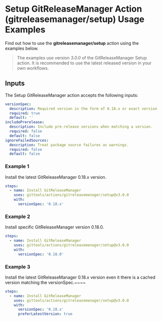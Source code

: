 # Setup GitReleaseManager Action (gitreleasemanager/setup) Usage Examples

Find out how to use the **gitreleasemanager/setup** action using the examples below.

> The examples use version _3.0.0_ of the GitReleaseManager Setup action.  It is recommended to use the latest released version in your own workflows.

## Inputs

The Setup GitReleaseManager action accepts the following inputs:

```yaml
versionSpec:
  description: Required version in the form of 0.18.x or exact version like 0.18.0.
  required: true
  default: ''
includePrerelease:
  description: Include pre-release versions when matching a version.
  required: false
  default: false
ignoreFailedSources:
  description: Treat package source failures as warnings.
  required: false
  default: false
```

### Example 1

Install the latest GitReleaseManager 0.18.x version.

```yaml
steps:
  - name: Install GitReleaseManager
    uses: gittools/actions/gitreleasemanager/setup@v3.0.0
    with:
      versionSpec: '0.18.x'
```

### Example 2

Install specific GitReleaseManager version 0.18.0.

```yaml
steps:
  - name: Install GitReleaseManager
    uses: gittools/actions/gitreleasemanager/setup@v3.0.0
    with:
      versionSpec: '0.18.0'
```

### Example 3

Install the latest GitReleaseManager 0.18.x version even it there is a cached version matching the versionSpec.~~~~

```yaml
steps:
  - name: Install GitReleaseManager
    uses: gittools/actions/gitreleasemanager/setup@v3.0.0
    with:
      versionSpec: '0.18.x'
      preferLatestVersion: true
```
